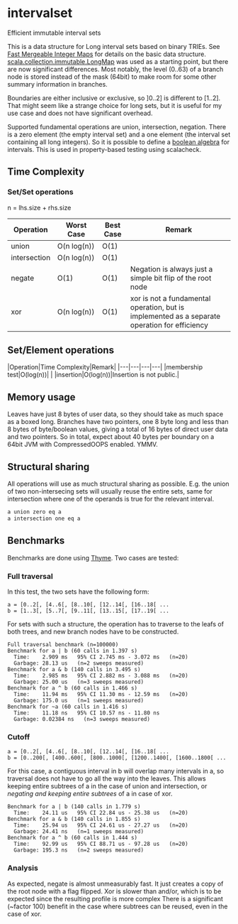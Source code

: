 # intervalset

Efficient immutable interval sets

This is a data structure for Long interval sets based on binary TRIEs. See [Fast Mergeable Integer Maps](http://citeseerx.ist.psu.edu/viewdoc/summary?doi=10.1.1.37.5452) for details on the basic data structure. [scala.collection.immutable.LongMap](https://github.com/scala/scala/blob/d34388c1e8fad289a6198b127c6ae92c296d9246/src/library/scala/collection/immutable/LongMap.scala) was used as a starting point, but there are now significant differences. Most notably, the level (0..63) of a branch node is stored instead of the mask (64bit) to make room for some other summary information in branches.

Boundaries are either inclusive or exclusive, so ]0..2] is different to [1..2]. That might seem like a strange choice for long sets, but it is useful for my use case and does not have significant overhead.

Supported fundamental operations are union, intersection, negation. There is a zero element (the empty interval set) and a one element (the interval set containing all long integers). So it is possible to define a [boolean algebra](https://github.com/non/spire/blob/a0211697d993cade7c3618076ae997f84a6b5f3c/core/src/main/scala/spire/algebra/Bool.scala) for intervals. This is used in property-based testing using scalacheck.

## Time Complexity

### Set/Set operations

n = lhs.size + rhs.size

|Operation|Worst Case|Best Case|Remark|
|---|---|---|---|
|union|O(n&nbsp;log(n))|O(1)||
|intersection|O(n&nbsp;log(n))|O(1)||
|negate|O(1)|O(1)|Negation is always just a simple bit flip of the root node|
|xor|O(n&nbsp;log(n))|O(1)|xor is not a fundamental operation, but is implemented as a separate operation for efficiency|

## Set/Element operations

|Operation|Time Complexity|Remark|
|---|---|---|---|
|membership test|O(log(n))|   |
|insertion|O(log(n))|Insertion is not public.|

## Memory usage

Leaves have just 8 bytes of user data, so they should take as much space as a boxed long. Branches have two pointers, one 8 byte long and less than 8 bytes of byte/boolean values, giving a total of 16 bytes of direct user data and two pointers. So in total, expect about 40 bytes per boundary on a 64bit JVM with CompressedOOPS enabled. YMMV.

## Structural sharing

All operations will use as much structural sharing as possible. E.g. the union of two non-intersecing sets will usually reuse the entire sets, same for intersection where one of the operands is true for the relevant interval.

```scala
a union zero eq a
a intersection one eq a
```
    
## Benchmarks

Benchmarks are done using [Thyme](https://github.com/Ichoran/thyme). Two cases are tested:

### Full traversal

In this test, the two sets have the following form:

```
a = [0..2[, [4..6[, [8..10[, [12..14[, [16..18[ ...
b = [1..3[, [5..7[, [9..11[, [13..15[, [17..19[ ...
```

For sets with such a structure, the operation has to traverse to the leafs of both trees, and new branch nodes have to be constructed.

```
Full traversal benchmark (n=100000)
Benchmark for a | b (60 calls in 1.397 s)
  Time:    2.909 ms   95% CI 2.745 ms - 3.072 ms   (n=20)
  Garbage: 28.13 us   (n=2 sweeps measured)
Benchmark for a & b (140 calls in 3.495 s)
  Time:    2.985 ms   95% CI 2.882 ms - 3.088 ms   (n=20)
  Garbage: 25.00 us   (n=3 sweeps measured)
Benchmark for a ^ b (60 calls in 1.466 s)
  Time:    11.94 ms   95% CI 11.30 ms - 12.59 ms   (n=20)
  Garbage: 175.0 us   (n=1 sweeps measured)
Benchmark for ~a (60 calls in 1.416 s)
  Time:    11.18 ns   95% CI 10.57 ns - 11.80 ns   
  Garbage: 0.02384 ns   (n=3 sweeps measured)
```

### Cutoff

```
a = [0..2[, [4..6[, [8..10[, [12..14[, [16..18[ ...
b = [0..200[, [400..600[, [800..1000[, [1200..1400[, [1600..1800[ ...
```

For this case, a contiguous interval in b will overlap many intervals in a, so traversal does not have to go all the way into the leaves. This allows keeping entire subtrees of a in the case of union and intersection, or _negating and keeping entire subtrees_ of a in case of xor.


```
Benchmark for a | b (140 calls in 1.779 s)
  Time:    24.11 us   95% CI 22.84 us - 25.38 us   (n=20)
Benchmark for a & b (140 calls in 1.855 s)
  Time:    25.94 us   95% CI 24.61 us - 27.27 us   (n=20)
  Garbage: 24.41 ns   (n=1 sweeps measured)
Benchmark for a ^ b (60 calls in 1.444 s)
  Time:    92.99 us   95% CI 88.71 us - 97.28 us   (n=20)
  Garbage: 195.3 ns   (n=2 sweeps measured)
```

### Analysis

As expected, negate is almost unmeasurably fast. It just creates a copy of the root node with a flag flipped. 
Xor is slower than and/or, which is to be expected since the resulting profile is more complex
There is a significant (~factor 100) benefit in the case where subtrees can be reused, even in the case of xor.
